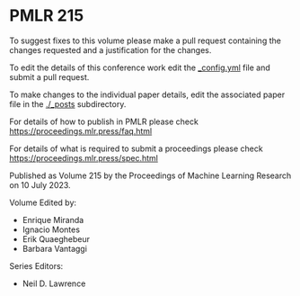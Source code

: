 # PMLR 215

To suggest fixes to this volume please make a pull request containing the changes requested and a justification for the changes.

To edit the details of this conference work edit the [_config.yml](./_config.yml) file and submit a pull request.

To make changes to the individual paper details, edit the associated paper file in the [./_posts](./_posts) subdirectory.

For details of how to publish in PMLR please check https://proceedings.mlr.press/faq.html

For details of what is required to submit a proceedings please check https://proceedings.mlr.press/spec.html



Published as Volume 215 by the Proceedings of Machine Learning Research on 10 July 2023.

Volume Edited by:
  * Enrique Miranda
  * Ignacio Montes
  * Erik Quaeghebeur
  * Barbara Vantaggi

Series Editors:
  * Neil D. Lawrence
